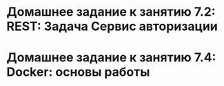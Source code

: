 # Домашнее задание к занятию 7.2: REST: Задача Сервис авторизации
# Домашнее задание к занятию 7.4: Docker: основы работы
